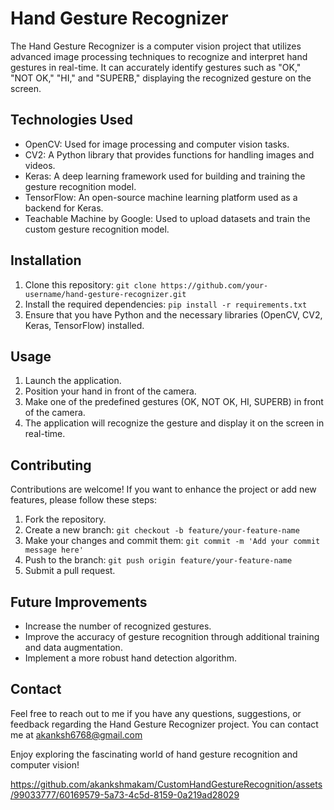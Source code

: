 # Hand Gesture Recognizer

The Hand Gesture Recognizer is a computer vision project that utilizes advanced image processing techniques to recognize and interpret hand gestures in real-time. It can accurately identify gestures such as "OK," "NOT OK," "HI," and "SUPERB," displaying the recognized gesture on the screen.

## Technologies Used
- OpenCV: Used for image processing and computer vision tasks.
- CV2: A Python library that provides functions for handling images and videos.
- Keras: A deep learning framework used for building and training the gesture recognition model.
- TensorFlow: An open-source machine learning platform used as a backend for Keras.
- Teachable Machine by Google: Used to upload datasets and train the custom gesture recognition model.

## Installation
1. Clone this repository: `git clone https://github.com/your-username/hand-gesture-recognizer.git`
2. Install the required dependencies: `pip install -r requirements.txt`
3. Ensure that you have Python and the necessary libraries (OpenCV, CV2, Keras, TensorFlow) installed.

## Usage
1. Launch the application.
2. Position your hand in front of the camera.
3. Make one of the predefined gestures (OK, NOT OK, HI, SUPERB) in front of the camera.
4. The application will recognize the gesture and display it on the screen in real-time.

## Contributing
Contributions are welcome! If you want to enhance the project or add new features, please follow these steps:
1. Fork the repository.
2. Create a new branch: `git checkout -b feature/your-feature-name`
3. Make your changes and commit them: `git commit -m 'Add your commit message here'`
4. Push to the branch: `git push origin feature/your-feature-name`
5. Submit a pull request.

## Future Improvements
- Increase the number of recognized gestures.
- Improve the accuracy of gesture recognition through additional training and data augmentation.
- Implement a more robust hand detection algorithm.


## Contact
Feel free to reach out to me if you have any questions, suggestions, or feedback regarding the Hand Gesture Recognizer project. You can contact me at akanksh6768@gmail.com

Enjoy exploring the fascinating world of hand gesture recognition and computer vision!



https://github.com/akankshmakam/CustomHandGestureRecognition/assets/99033777/60169579-5a73-4c5d-8159-0a219ad28029

